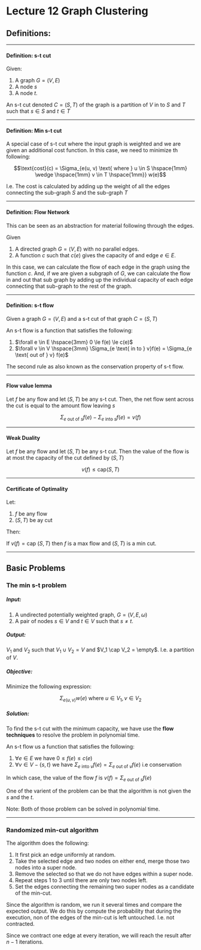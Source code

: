 # Lecture 12 Graph Clustering

## Definitions:

***

#### Definition: s-t cut

Given:
1. A graph $G = (V, E)$ 
2. A node $s$
3. A node $t$.

An s-t cut denoted $C = (S, T)$ of the graph is a partition of $V$ in to $S$ and $T$ such that $s \in S$ and $t \in T$

***

#### Definition: Min s-t cut

A special case of s-t cut where the input graph is weighted and we are given an additional cost function. In this case, we need to minimize th following:

$$\text{cost}(c) = \Sigma_{e(u, v) \text{ where } u \in S \hspace{1mm} \wedge \hspace{1mm} v \in T \hspace{1mm}} w(e)$$

I.e. The cost is calculated by adding up the weight of all the edges connecting the sub-graph $S$ and the sub-graph $T$

***

#### Definition: Flow Network

This can be seen as an abstraction for material following through the edges.

Given 

1. A directed graph $G = (V, E)$ with no parallel edges. 
2. A function $c$ such that $c(e)$ gives the capacity of and edge $e \in E$.

In this case, we can calculate the flow of each edge in the graph using the function $c$. And, if we are given a subgraph of $G$, we can calculate the flow in and out that sub graph by adding up the individual capacity of each edge connecting that sub-graph to the rest of the graph.

***

#### Definition: s-t flow

Given a graph $G = (V, E)$ and a s-t cut of that graph $C = (S, T)$

An s-t flow is a function that satisfies the following:

1. $\forall e \in E \hspace{3mm} 0 \le f(e) \le c(e)$
2. $\forall v \in V \hspace{3mm} \Sigma_{e \text{ in to } v}f(e) = \Sigma_{e \text{ out of } v} f(e)$

The second rule as also known as the conservation property of s-t flow.

***

#### Flow value lemma
Let $f$ be any flow and let $(S, T)$ be any s-t cut. Then, the net flow sent across the cut is equal to the amount flow leaving $s$

$$\Sigma_{e \text{ out of } s} f(e) - \Sigma_{e \text{ into } s} f(e) = v(f)$$

***

#### Weak Duality
Let $f$ be any flow and let $(S, T)$ be any s-t cut. Then the value of the flow is at most the capacity of the cut defined by $(S, T)$

$$v(f) \le \text{cap}(S, T)$$

***

#### Certificate of Optimality

Let: 

1. $f$ be any flow
2. $(S, T)$ be ay cut

Then:

If $v(f) = \text{cap }(S, T)$ then $f$ is a max flow and $(S, T)$ is a min cut.

***

## Basic Problems

### The min s-t problem

##### Input: 
1. A undirected potentially weighted graph, $G = (V, E, \omega)$ 
2. A pair of nodes $s \in V$ and $t \in V$ such that $s ≠ t$.

##### Output:

$V_1$ and $V_2$ such that $V_1 \cup V_2 = V$ and $V_1 \cap V_2 = \empty$. I.e. a partition of $V$.

##### Objective:

Minimize the following expression:

$$\Sigma_{e(u, v)} w (e) \text{ where } u \in V_1, v \in V_2$$

##### Solution:

To find the s-t cut with the minimum capacity, we have use the **flow techniques** to resolve the problem in polynomial time.

An s-t flow us a function that satisfies the following:

1. $\forall e \in E$ we have $0 \le f(e) \le c(e)$
2. $\forall v \in V - \{s, t\}$ we have $\Sigma_{e \text{ into } v} f(e) = \Sigma_{e \text{ out of } v} f(e)$ i.e conservation

In which case, the value of the flow $f$ is $v(f) = \Sigma_{e \text{ out of } s} f(e)$

One of the varient of the problem can be that the algorithm is not given the $s$ and the $t$.

Note: Both of those problem can be solved in polynomial time.

***

### Randomized min-cut algorithm

The algorithm does the following:

1. It first pick an edge uniformly at random.
2. Take the selected edge and two nodes on either end, merge those two nodes into a super node.
3. Remove the selected so that we do not have edges within a super node.
4. Repeat steps 1 to 3 until there are only two nodes left.
5. Set the edges connecting the remaining two super nodes as a candidate of the min-cut.

Since the algorithm is random, we run it several times and compare the expected output. We do this by compute the probability that during the execution, non of the edges of the min-cut is left untouched. I.e. not contracted.

Since we contract one edge at every iteration, we will reach the result after $n-1$ iterations.